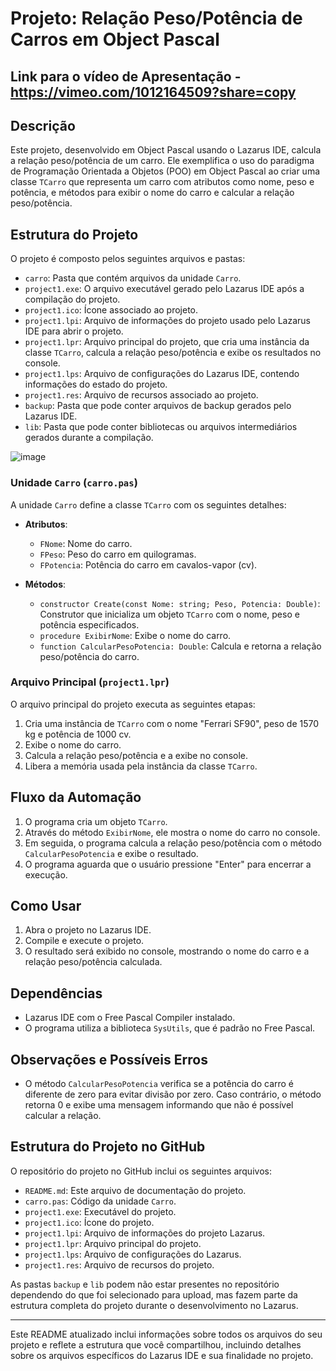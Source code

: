 # Projeto: Relação Peso/Potência de Carros em Object Pascal

## Link para o vídeo de Apresentação - https://vimeo.com/1012164509?share=copy

## Descrição

Este projeto, desenvolvido em Object Pascal usando o Lazarus IDE, calcula a relação peso/potência de um carro. Ele exemplifica o uso do paradigma de Programação Orientada a Objetos (POO) em Object Pascal ao criar uma classe `TCarro` que representa um carro com atributos como nome, peso e potência, e métodos para exibir o nome do carro e calcular a relação peso/potência.

## Estrutura do Projeto

O projeto é composto pelos seguintes arquivos e pastas:

- `carro`: Pasta que contém arquivos da unidade `Carro`.
- `project1.exe`: O arquivo executável gerado pelo Lazarus IDE após a compilação do projeto.
- `project1.ico`: Ícone associado ao projeto.
- `project1.lpi`: Arquivo de informações do projeto usado pelo Lazarus IDE para abrir o projeto.
- `project1.lpr`: Arquivo principal do projeto, que cria uma instância da classe `TCarro`, calcula a relação peso/potência e exibe os resultados no console.
- `project1.lps`: Arquivo de configurações do Lazarus IDE, contendo informações do estado do projeto.
- `project1.res`: Arquivo de recursos associado ao projeto.
- `backup`: Pasta que pode conter arquivos de backup gerados pelo Lazarus IDE.
- `lib`: Pasta que pode conter bibliotecas ou arquivos intermediários gerados durante a compilação.

![image](https://github.com/user-attachments/assets/edaa366d-b89f-418c-9680-815ebb87024e)


### Unidade `Carro` (`carro.pas`)

A unidade `Carro` define a classe `TCarro` com os seguintes detalhes:

- **Atributos**:
  - `FNome`: Nome do carro.
  - `FPeso`: Peso do carro em quilogramas.
  - `FPotencia`: Potência do carro em cavalos-vapor (cv).

- **Métodos**:
  - `constructor Create(const Nome: string; Peso, Potencia: Double)`: Construtor que inicializa um objeto `TCarro` com o nome, peso e potência especificados.
  - `procedure ExibirNome`: Exibe o nome do carro.
  - `function CalcularPesoPotencia: Double`: Calcula e retorna a relação peso/potência do carro.

### Arquivo Principal (`project1.lpr`)

O arquivo principal do projeto executa as seguintes etapas:

1. Cria uma instância de `TCarro` com o nome "Ferrari SF90", peso de 1570 kg e potência de 1000 cv.
2. Exibe o nome do carro.
3. Calcula a relação peso/potência e a exibe no console.
4. Libera a memória usada pela instância da classe `TCarro`.

## Fluxo da Automação

1. O programa cria um objeto `TCarro`.
2. Através do método `ExibirNome`, ele mostra o nome do carro no console.
3. Em seguida, o programa calcula a relação peso/potência com o método `CalcularPesoPotencia` e exibe o resultado.
4. O programa aguarda que o usuário pressione "Enter" para encerrar a execução.

## Como Usar

1. Abra o projeto no Lazarus IDE.
2. Compile e execute o projeto.
3. O resultado será exibido no console, mostrando o nome do carro e a relação peso/potência calculada.

## Dependências

- Lazarus IDE com o Free Pascal Compiler instalado.
- O programa utiliza a biblioteca `SysUtils`, que é padrão no Free Pascal.

## Observações e Possíveis Erros

- O método `CalcularPesoPotencia` verifica se a potência do carro é diferente de zero para evitar divisão por zero. Caso contrário, o método retorna 0 e exibe uma mensagem informando que não é possível calcular a relação.

## Estrutura do Projeto no GitHub

O repositório do projeto no GitHub inclui os seguintes arquivos:

- `README.md`: Este arquivo de documentação do projeto.
- `carro.pas`: Código da unidade `Carro`.
- `project1.exe`: Executável do projeto.
- `project1.ico`: Ícone do projeto.
- `project1.lpi`: Arquivo de informações do projeto Lazarus.
- `project1.lpr`: Arquivo principal do projeto.
- `project1.lps`: Arquivo de configurações do Lazarus.
- `project1.res`: Arquivo de recursos do projeto.

As pastas `backup` e `lib` podem não estar presentes no repositório dependendo do que foi selecionado para upload, mas fazem parte da estrutura completa do projeto durante o desenvolvimento no Lazarus.

---

Este README atualizado inclui informações sobre todos os arquivos do seu projeto e reflete a estrutura que você compartilhou, incluindo detalhes sobre os arquivos específicos do Lazarus IDE e sua finalidade no projeto.
